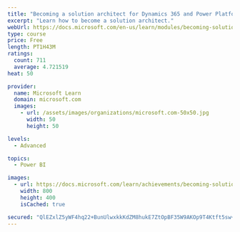 ```yaml
---
title: "Becoming a solution architect for Dynamics 365 and Power Platform"
excerpt: "Learn how to become a solution architect."
webUrl: https://docs.microsoft.com/en-us/learn/modules/becoming-solution-architect/
type: course
price: Free
length: PT1H43M
ratings:
  count: 711
  average: 4.721519
heat: 50

provider:
  name: Microsoft Learn
  domain: microsoft.com
  images:
    - url: /assets/images/organizations/microsoft.com-50x50.jpg
      width: 50
      height: 50

levels:
  - Advanced

topics:
  - Power BI

images:
  - url: https://docs.microsoft.com/learn/achievements/becoming-solution-architect-social.png
    width: 800
    height: 400
    isCached: true

secured: "QlEZxlZ5yWF4hq22+BunUlwxkkKdZM8hukE7ZtOpBF35W9AKOp9T4Ktft5sw+mQWHa8TKPa+ufM9vwFSnMHU2UJrhV6dI0gkQ8gf4a+6du227bUJZEqj3sltjDfEa4rR91axIvwyvBS+ZFCG9WVxouNVLvWTUfj3eqa2WpD2XfxqkFrP/pJTwwKck4LHDrTDthQix1fCvJ/gqpi/i5HFIU9GN3yIEMEqdhbM+PyJL+b/oDVcx3CLv1TUSxsaCEtj4FGkikFG4g5BDhy27Hwalb9KtvVYv5DzfMtQjpTvIGqnG1A3CWxp93OOhXyqL+P/WV5tN07OkCbUw5wMyh3YlHvAX2L3I7V3gPpYgU/kwJRa8HsiO/XoEtAVMMNzmbm+foMUtMG2mSOzom88PbS+hcbsUEbW3jpRJLVMd8OVVz0=;+zNT11xmI49mHZ82pFWtFw=="
---
```


